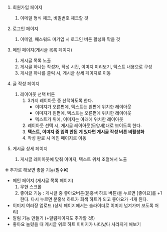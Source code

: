 1. 회원가입 페이지
    1. 이메일 형식 체크, 비밀번호 체크할 것
2. 로그인 페이지
    1. 이메일, 패스워드 미기입 시 로그인 버튼 활성화 막을 것
    
3. 메인 페이지(게시글 목록 페이지)
    1. 게시글 목록 노출
    2. 게시글 하나는 작성자, 작성 시간, 이미지 미리보기, 텍스트 내용으로 구성
    3. 게시글 하나를 클릭 시, 게시글 상세 페이지로 이동
4. 글 작성 페이지
    1. 레이아웃 선택 버튼
        1. 3가지 레이아웃 중 선택하도록 한다.
            - 이미지가 오른편에, 텍스트는 왼편에 위치한 레이아웃
            - 이미지가 왼편에, 텍스트는 오른편에 위치한 레이아웃
            - 텍스트가 위에, 이미지는 아래에 위치한 레이아웃
        2. 레이아웃 선택 시, 게시글 레이아웃(모양새)대로 보이도록 한다.
        3. **텍스트, 이미지 중 입력 안된 게 있다면 게시글 작성 버튼 비활성화**
        4. 작성 완료 시 메인 페이지로 이동
5. 게시글 상세 페이지
    1. 게시글 레이아웃에 맞춰 이미지, 텍스트 위치 조절해서 노출

<aside>
➕ 추가로 해보면 좋을 기능(필수❌)

</aside>

- 메인 페이지 (게시글 목록 페이지)
    1. 무한 스크롤
    2. 좋아요 기능 : 게시글 중 좋아요버튼(분홍색 하트 버튼)을 누르면 [좋아요]를 +1한다. 다시 누르면 분홍색 하트가 회색 하트가 되고 좋아요가 -1개 된다.
- 이미지 여러장 업로드 (상세 페이지에서는 슬라이더로 이미지 넘겨가며 보도록 처리)
- 알림 기능 만들기 (+알림페이지도 추가할 것!)
- 좋아요 눌렀을 때 게시글 위로 하트 이미지가 나타났다 사라지게 해보기
